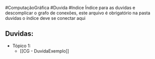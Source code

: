 #ComputaçãoGráfica  #Duvida #Indice 
Índice para as duvidas e descomplicar o grafo de conexões, este arquivo é obrigatório na pasta duvidas o índice deve se conectar aqui

## Duvidas:
- Tópico 1:
	- [[CG - DuvidaExemplo]]
